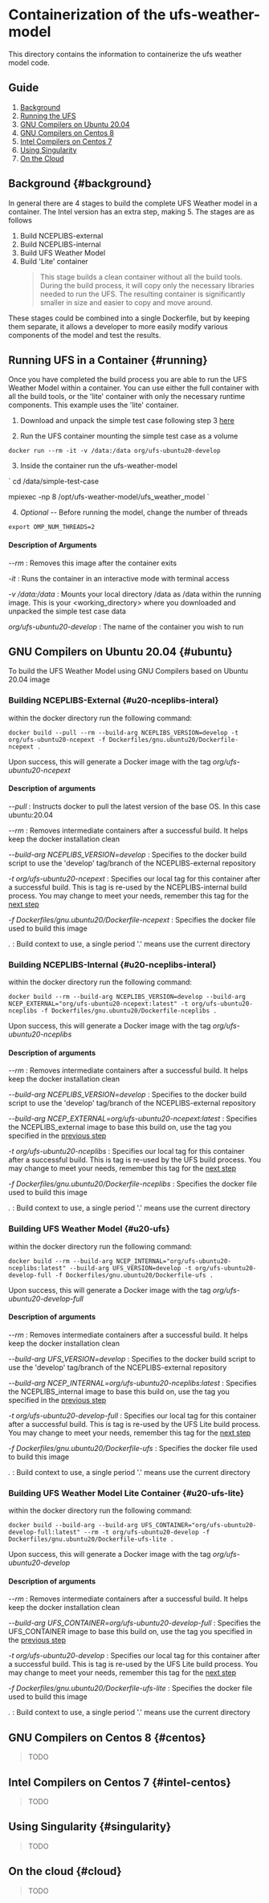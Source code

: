 # Containerization of the ufs-weather-model

This directory contains the information to containerize the ufs weather model code.

## Guide
1. [Background](#background)
2. [Running the UFS](#running)
3. [GNU Compilers on Ubuntu 20.04](#ubuntu)
4. [GNU Compilers on Centos 8](#centos)
5. [Intel Compilers on Centos 7](#intel-centos)
6. [Using Singularity](#singularity)
7. [On the Cloud](#cloud)

## Background {#background}

In general there are 4 stages to build the complete UFS Weather model in a container.  The Intel version has an extra step, making 5.  The stages are as follows

1. Build NCEPLIBS-external
2. Build NCEPLIBS-internal
3. Build UFS Weather Model
4. Build 'Lite' container
   > This stage builds a clean container without all the build tools. During the build process, it will copy only the necessary libraries needed to run the UFS.  The resulting container is significantly smaller in size and easier to copy and move around.

These stages could be combined into a single Dockerfile, but by keeping them separate, it allows a developer to more easily modify various components of the model and test the results.

## Running UFS in a Container {#running}

Once you have completed the build process you are able to run the UFS Weather Model within a container.  You can use either the full container with all the build tools, or the 'lite' container with only the necessary runtime components.  This example uses the 'lite' container.

1. Download and unpack the simple test case following step 3 [here](https://ftp.emc.ncep.noaa.gov/EIB/UFS/simple-test-case.tar.gz)

2. Run the UFS container mounting the simple test case as a volume

`
docker run --rm -it -v /data:/data org/ufs-ubuntu20-develop
`

3. Inside the container run the ufs-weather-model

`
cd /data/simple-test-case

mpiexec -np 8 /opt/ufs-weather-model/ufs_weather_model
`

4. _Optional_ -- Before running the model, change the number of threads

`
export OMP_NUM_THREADS=2
`

#### Description of Arguments

*--rm*
: Removes this image after the container exits

*-it*
: Runs the container in an interactive mode with terminal access

*-v /data:/data*
: Mounts your local directory /data as /data within the running image.  This is your <working_directory> where you downloaded and unpacked the simple test case data

*org/ufs-ubuntu20-develop*
: The name of the container you wish to run

## GNU Compilers on Ubuntu 20.04 {#ubuntu}

To build the UFS Weather Model using GNU Compilers based on Ubuntu 20.04 image

### Building NCEPLIBS-External {#u20-nceplibs-interal}

within the docker directory run the following command:

`
docker build --pull --rm --build-arg NCEPLIBS_VERSION=develop -t org/ufs-ubuntu20-ncepext -f Dockerfiles/gnu.ubuntu20/Dockerfile-ncepext .
` 

Upon success, this will generate a Docker image with the tag _org/ufs-ubuntu20-ncepext_

#### Description of arguments 
*--pull*
: Instructs docker to pull the latest version of the base OS. In this case ubuntu:20.04

*--rm*
: Removes intermediate containers after a successful build. It helps keep the docker installation clean

*--build-arg NCEPLIBS_VERSION=develop*
: Specifies to the docker build script to use the 'develop' tag/branch of the NCEPLIBS-external repository

*-t org/ufs-ubuntu20-ncepext* 
: Specifies our local tag for this container after a successful build.  This is tag is re-used by the NCEPLIBS-internal build process. You may change to meet your needs, remember this tag for the [next step](#u20-nceplibs-internal)

*-f Dockerfiles/gnu.ubuntu20/Dockerfile-ncepext*
: Specifies the docker file used to build this image

*.*
: Build context to use, a single period '.' means use the current directory

### Building NCEPLIBS-Internal {#u20-nceplibs-interal}

within the docker directory run the following command:

`
docker build --rm --build-arg NCEPLIBS_VERSION=develop --build-arg NCEP_EXTERNAL="org/ufs-ubuntu20-ncepext:latest" -t org/ufs-ubuntu20-nceplibs -f Dockerfiles/gnu.ubuntu20/Dockerfile-nceplibs .
` 

Upon success, this will generate a Docker image with the tag _org/ufs-ubuntu20-nceplibs_

#### Description of arguments 
*--rm*
: Removes intermediate containers after a successful build. It helps keep the docker installation clean

*--build-arg NCEPLIBS_VERSION=develop*
: Specifies to the docker build script to use the 'develop' tag/branch of the NCEPLIBS-external repository

*--build-arg NCEP_EXTERNAL=org/ufs-ubuntu20-ncepext:latest*
: Specifies the NCEPLIBS_external image to base this build on, use the tag you specified in the [previous step](#u20-nceplibs-external) 

*-t org/ufs-ubuntu20-nceplibs* 
: Specifies our local tag for this container after a successful build.  This is tag is re-used by the UFS build process. You may change to meet your needs, remember this tag for the [next step](#u20-ufs)

*-f Dockerfiles/gnu.ubuntu20/Dockerfile-nceplibs*
: Specifies the docker file used to build this image

*.*
: Build context to use, a single period '.' means use the current directory

### Building UFS Weather Model {#u20-ufs}

within the docker directory run the following command:

`
docker build --rm --build-arg NCEP_INTERNAL="org/ufs-ubuntu20-nceplibs:latest" --build-arg UFS_VERSION=develop -t org/ufs-ubuntu20-develop-full -f Dockerfiles/gnu.ubuntu20/Dockerfile-ufs .
` 

Upon success, this will generate a Docker image with the tag _org/ufs-ubuntu20-develop-full_

#### Description of arguments 
*--rm*
: Removes intermediate containers after a successful build. It helps keep the docker installation clean

*--build-arg UFS_VERSION=develop*
: Specifies to the docker build script to use the 'develop' tag/branch of the NCEPLIBS-external repository

*--build-arg NCEP_INTERNAL=org/ufs-ubuntu20-nceplibs:latest*
: Specifies the NCEPLIBS_internal image to base this build on, use the tag you specified in the [previous step](#u20-nceplibs-internal) 

*-t org/ufs-ubuntu20-develop-full* 
: Specifies our local tag for this container after a successful build.  This is tag is re-used by the UFS Lite build process. You may change to meet your needs, remember this tag for the [next step](#u20-ufs-lite)

*-f Dockerfiles/gnu.ubuntu20/Dockerfile-ufs*
: Specifies the docker file used to build this image

*.*
: Build context to use, a single period '.' means use the current directory

### Building UFS Weather Model Lite Container {#u20-ufs-lite}

within the docker directory run the following command:

`
docker build --build-arg --build-arg UFS_CONTAINER="org/ufs-ubuntu20-develop-full:latest" --rm -t org/ufs-ubuntu20-develop -f Dockerfiles/gnu.ubuntu20/Dockerfile-ufs-lite .
` 

Upon success, this will generate a Docker image with the tag _org/ufs-ubuntu20-develop_

#### Description of arguments 
*--rm*
: Removes intermediate containers after a successful build. It helps keep the docker installation clean

*--build-arg UFS_CONTAINER=org/ufs-ubuntu20-develop-full*
: Specifies the UFS_CONTAINER image to base this build on, use the tag you specified in the [previous step](#u20-ufs) 

*-t org/ufs-ubuntu20-develop* 
: Specifies our local tag for this container after a successful build.  This is tag is re-used by the UFS Lite build process. You may change to meet your needs, remember this tag for the [next step](#u20-ufs-lite)

*-f Dockerfiles/gnu.ubuntu20/Dockerfile-ufs-lite*
: Specifies the docker file used to build this image

*.*
: Build context to use, a single period '.' means use the current directory
## GNU Compilers on Centos 8 {#centos}
> TODO
## Intel Compilers on Centos 7 {#intel-centos}
> TODO
## Using Singularity {#singularity}
> TODO
## On the cloud {#cloud}

> TODO